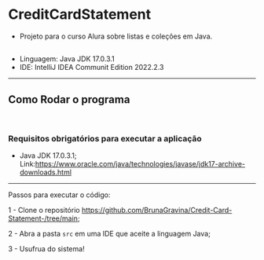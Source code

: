 # CreditCardStatement
- Projeto para o curso Alura sobre listas e coleções em Java.

## 
- Linguagem: Java JDK 17.0.3.1
- IDE: IntelliJ IDEA Communit Edition 2022.2.3

<hr>

## Como Rodar o programa
<br>

### Requisitos obrigatórios para executar a aplicação
- Java JDK 17.0.3.1; Link:https://www.oracle.com/java/technologies/javase/jdk17-archive-downloads.html

<hr>

Passos para executar o código:

1 - Clone o repositório https://github.com/BrunaGravina/Credit-Card-Statement-/tree/main;

2 - Abra a pasta `src` em uma IDE que aceite a linguagem Java;

3 - Usufrua do sistema!
